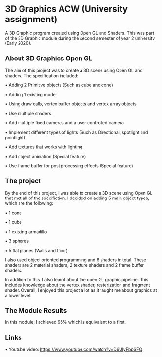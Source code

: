 # 3D Graphics ACW (University assignment)
A 3D Graphic program created using Open GL and Shaders. This was part of the 3D Graphic module during the second semester of year 2 university (Early 2020).

## About 3D Graphics Open GL
The aim of this project was to create a 3D scene using Open GL and shaders. The specification included:

• Adding 2 Primitive objects (Such as cube and cone)

• Adding 1 existing model

• Using draw calls, vertex buffer objects and vertex array objects

• Use multiple shaders

• Add multiple fixed cameras and a user controlled camera

• Implement different types of lights (Such as Directional, spotlight and pointlight)

• Add textures that works with lighting

• Add object animation (Special feature)

• Use frame buffer for post processing effects (Special feature)

## The project
By the end of this project, I was able to create a 3D scene using Open GL that met all of the specifiction. I decided on adding 5 main object types, which are the following:

• 1 cone

• 1 cube

• 1 existing armadillo

• 3 spheres

• 5 flat planes (Walls and floor)


I also used object oriented programming and 6 shaders in total. These shaders are 2 material shaders, 2 texture shaders and 2 frame buffer shaders.

In addition to this, I also learnt about the open GL graphic pipeline. This includes knowledge about the vertex shader, resterization and fragment shader. Overall, I enjoyed this project a lot as it taught me about graphics at a lower level.

## The Module Results
In this module, I achieved 96% which is equivalent to a first.

## Links
• Youtube video: https://www.youtube.com/watch?v=D6UlyFbpSFQ
